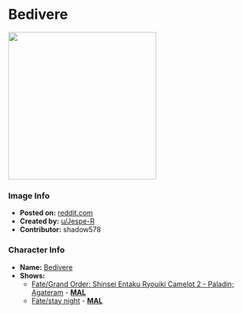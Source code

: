 # Bedivere

<img src="https://raw.githubusercontent.com/shadow578/Project-Padoru/master/Padoru/U_Jespe-R/fate-arturia-eq-saber-jester.png" height="300">

### Image Info
* **Posted on:**     [reddit.com](https://www.reddit.com/r/Padoru/comments/emuwko/daily_padoru_10_arturia/)
* **Created by:**    [u/Jespe-R](https://github.com/shadow578/Project-Padoru/blob/master/table-of-contents/creators/uJespeR.md)
* **Contributor:**   shadow578

### Character Info
* **Name:**   [Bedivere](https://myanimelist.net/character/8941)
* **Shows:**
  * [Fate/Grand Order: Shinsei Entaku Ryouiki Camelot 2 - Paladin; Agateram](https://github.com/shadow578/Project-Padoru/blob/master/table-of-contents/shows/FateGrandOrderShinseiEntakuRyouikiCamelot2PaladinAgateram.md) - [__MAL__](https://myanimelist.net/anime/38086/Fate_Grand_Order__Shinsei_Entaku_Ryouiki_Camelot_2_-_Paladin__Agateram)
  * [Fate/stay night](https://github.com/shadow578/Project-Padoru/blob/master/table-of-contents/shows/Fatestaynight.md) - [__MAL__](https://myanimelist.net/manga/715/Fate_stay_night)


